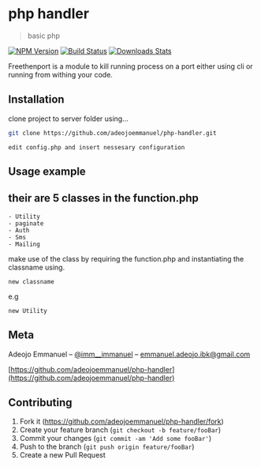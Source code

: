 # php handler
> basic php 

[![NPM Version][npm-image]][npm-url]
[![Build Status][travis-image]][travis-url]
[![Downloads Stats][npm-downloads]][npm-url]

Freethenport is a module to  kill running process on a port either using cli or running from withing your code.


## Installation

clone project to  server folder using...

```sh
git clone https://github.com/adeojoemmanuel/php-handler.git
```
```
edit config.php and insert nessesary configuration
```

## Usage example

their are 5 classes in the function.php 
---
	- Utility
	- paginate
	- Auth
	- Sms
	- Mailing

make use of the class by requiring the function.php
and instantiating the classname using.

```
new classname
```
e.g
```
new Utility
```


## Meta

Adeojo Emmanuel – [@imm__immanuel](https://twitter.com/imm__immanuel) – emmanuel.adeojo.ibk@gmail.com


[https://github.com/adeojoemmanuel/php-handler](https://github.com/adeojoemmanuel/php-handler)

## Contributing

1. Fork it (<https://github.com/adeojoemmanuel/php-handler/fork>)
2. Create your feature branch (`git checkout -b feature/fooBar`)
3. Commit your changes (`git commit -am 'Add some fooBar'`)
4. Push to the branch (`git push origin feature/fooBar`)
5. Create a new Pull Request

<!-- Markdown link & img dfn's -->
[npm-image]: https://img.shields.io/npm/v/datadog-metrics.svg?style=flat-square
[npm-url]: https://npmjs.org/package/datadog-metrics
[npm-downloads]: https://img.shields.io/npm/dm/datadog-metrics.svg?style=flat-square
[travis-image]: https://img.shields.io/travis/dbader/node-datadog-metrics/master.svg?style=flat-square
[travis-url]: https://travis-ci.org/dbader/node-datadog-metrics
[wiki]: https://github.com/yourname/yourproject/wiki
